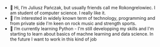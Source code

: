- 👋 Hi, I’m Juliusz Pańczak, but usually friends call me Rokongrelowiec. I am student of computer science. I really like it.
- 👀 I’m interested in widely known term of technology, programming and from private side I'm keen on rock music and strength sports.
- 🌱 I’m currently learning Python - I'm still developping my skills and I'm starting to learn about basics of machne learning and data science. 
      In the future I want to work in this kind of job


